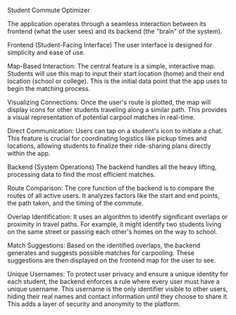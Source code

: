 Student Commute Optimizer

The application operates through a seamless interaction between its frontend (what the user sees) and its backend (the "brain" of the system).

Frontend (Student-Facing Interface)
The user interface is designed for simplicity and ease of use.

Map-Based Interaction: The central feature is a simple, interactive map. Students will use this map to input their start location (home) and their end location (school or college). This is the initial data point that the app uses to begin the matching process.

Visualizing Connections: Once the user's route is plotted, the map will display icons for other students traveling along a similar path. This provides a visual representation of potential carpool matches in real-time.

Direct Communication: Users can tap on a student's icon to initiate a chat. This feature is crucial for coordinating logistics like pickup times and locations, allowing students to finalize their ride-sharing plans directly within the app.

Backend (System Operations)
The backend handles all the heavy lifting, processing data to find the most efficient matches.

Route Comparison: The core function of the backend is to compare the routes of all active users. It analyzes factors like the start and end points, the path taken, and the timing of the commute.

Overlap Identification: It uses an algorithm to identify significant overlaps or proximity in travel paths. For example, it might identify two students living on the same street or passing each other's homes on the way to school.

Match Suggestions: Based on the identified overlaps, the backend generates and suggests possible matches for carpooling. These suggestions are then displayed on the frontend map for the user to see.

Unique Usernames: To protect user privacy and ensure a unique identity for each student, the backend enforces a rule where every user must have a unique username. This username is the only identifier visible to other users, hiding their real names and contact information until they choose to share it. This adds a layer of security and anonymity to the platform.
